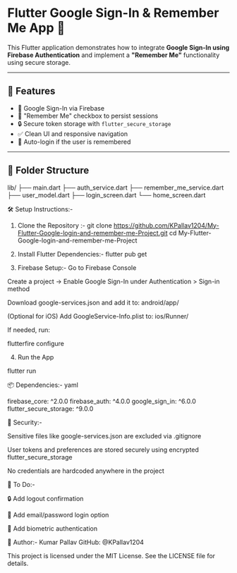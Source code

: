 # Flutter Google Sign-In & Remember Me App 🔐

This Flutter application demonstrates how to integrate **Google Sign-In using Firebase Authentication** and implement a **"Remember Me"** functionality using secure storage.

---

## 🚀 Features

- 🔐 Google Sign-In via Firebase  
- 🧠 "Remember Me" checkbox to persist sessions  
- 🔒 Secure token storage with `flutter_secure_storage`  
- ✅ Clean UI and responsive navigation  
- 🔄 Auto-login if the user is remembered  

---

## 📂 Folder Structure

lib/
├── main.dart
├── auth_service.dart
├── remember_me_service.dart
├── user_model.dart
├── login_screen.dart
└── home_screen.dart

🛠️ Setup Instructions:-

1. Clone the Repository :-
   git clone https://github.com/KPallav1204/My-Flutter-Google-login-and-remember-me-Project.git
   cd My-Flutter-Google-login-and-remember-me-Project

2. Install Flutter Dependencies:-
   flutter pub get

3. Firebase Setup:-
  Go to Firebase Console

  Create a project → Enable Google Sign-In under Authentication > Sign-in method

  Download google-services.json and add it to:
  android/app/

  (Optional for iOS) Add GoogleService-Info.plist to:
  ios/Runner/

  If needed, run:

  flutterfire configure

4. Run the App

  flutter run  

📦 Dependencies:-
   yaml

  firebase_core: ^2.0.0
  firebase_auth: ^4.0.0
  google_sign_in: ^6.0.0
  flutter_secure_storage: ^9.0.0
  
🔐 Security:-

  Sensitive files like google-services.json are excluded via .gitignore

  User tokens and preferences are stored securely using encrypted flutter_secure_storage

  No credentials are hardcoded anywhere in the project

🧪 To Do:-

  🔒 Add logout confirmation

  🔑 Add email/password login option

  🧬 Add biometric authentication

🙋 Author:-
  Kumar Pallav
  GitHub: @KPallav1204

This project is licensed under the MIT License. See the LICENSE file for details.





